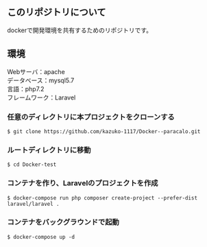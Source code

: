 ## このリポジトリについて
dockerで開発環境を共有するためのリポジトリです。

## 環境
Webサーバ：apache  
データベース：mysql5.7  
言語：php7.2  
フレームワーク：Laravel  

### 任意のディレクトリに本プロジェクトをクローンする
```
$ git clone https://github.com/kazuko-1117/Docker--paracalo.git
```

### ルートディレクトリに移動
```console
$ cd Docker-test
```
### コンテナを作り、Laravelのプロジェクトを作成
```console
$ docker-compose run php composer create-project --prefer-dist laravel/laravel .
```
### コンテナをバックグラウンドで起動
```console
$ docker-compose up -d
```


